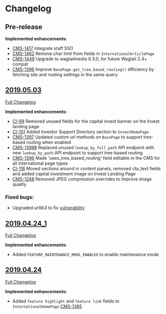 # Changelog

## Pre-release

**Implemented enhancements:**

- [CMS-1417](https://uktrade.atlassian.net/browse/CMS-1417) Integrate staff SSO
- [CMS-1462](https://uktrade.atlassian.net/browse/CMS-1462) Remove char limit from fields in `InternationalArticlePage`
- [CMS-1449](https://uktrade.atlassian.net/browse/CMS-1449) Upgrade to wagtailmedia 0.3.0, for future Wagtail 2.4+ compat
- [CMS-1396](https://uktrade.atlassian.net/browse/CMS-1396) Improve `BasePage.get_tree_based_routing()` efficiency by fetching site and routing settings in the same query

## [2019.05.03](https://github.com/uktrade/directory-cms/releases/tag/2019.05.03)
[Full Changelog](https://github.com/uktrade/directory-cms/compare/2019.04.24_1...2019.05.03)

**Implemented enhancements:**

- [CI-99](https://uktrade.atlassian.net/browse/CI-99) Removed unused fields for the capital invest banner on the Invest landing page
- [CI-101](https://uktrade.atlassian.net/browse/CI-101) Added Investor Support Directory section to `InvestHomePage`
- [CMS-1397](https://uktrade.atlassian.net/browse/CMS-1397) Updated custom url methods on `BasePage` to support tree-based routing when enabled
- [CMS-13998](https://uktrade.atlassian.net/browse/CMS-13998) Replaced unused `lookup_by_full_path` API endpoint with new `lookup_by_path` API endpoint to support tree-based routing
- [CMS-1396](https://uktrade.atlassian.net/browse/CMS-1396) Made 'uses_tree_based_routing' field editable in the CMS for all international page types
- [CI-116](https://uktrade.atlassian.net/browse/CI-116) Moved sections around in content panels, removed cta_text fields and added capital investment image on Invest Landing Page
- [CMS-1248](https://uktrade.atlassian.net/browse/CMS-1248) Removed JPEG compression overrides to improve image quality

### Fixed bugs:

- Upgraded urllib3 to fix [vulnerability](https://nvd.nist.gov/vuln/detail/CVE-2019-11324)


## [2019.04.24_1](https://github.com/uktrade/directory-cms/releases/tag/2019.04.24_1)
[Full Changelog](https://github.com/uktrade/directory-cms/compare/2019.04.24...2019.04.24_1)

**Implemented enhancements:**

- Added `FEATURE_MAINTENANCE_MODE_ENABLED` to enable maintenance mode


## [2019.04.24](https://github.com/uktrade/directory-cms/releases/tag/2019.04.24)
[Full Changelog](https://github.com/uktrade/directory-cms/compare/2019.04.10...2019.04.24)

**Implemented enhancements:**

- Added `feature highlight` and `feature link` fields to `InternationalHomePage` [CMS-1385](https://uktrade.atlassian.net/browse/CMS-1385)
